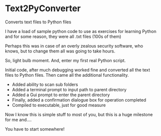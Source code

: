 # Text2PyConverter
Converts text files to Python files

I have a load of sample python code to use as exercises for learning Python and for some reason, they were all .txt files (100s of them)

Perhaps this was in case of an overly zealous security software, who knows, but to change them all was going to take hours. 

So, light bulb moment. And, enter my first real Python script.

Initial code, after much debugging worked fine and converted all the text files to Python files. Then came all the additional functionality.

- Added ability to scan sub folders
- Added a terminal prompt to input path to parent directory
- Added a Gui prompt to enter the parent directory
- Finally, added a confirmation dialogue box for operation completed
- Compiled to executable, just for good measure

Now I know this is simple stuff to most of you, but this is a huge milestone for me and....

You have to start somewhere!



